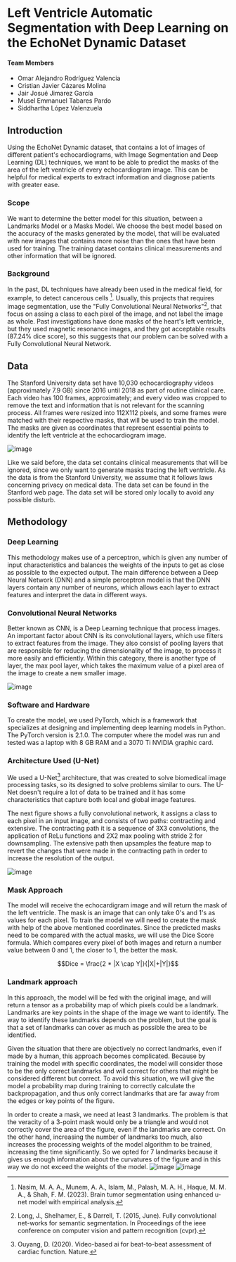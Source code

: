 # Left Ventricle Automatic Segmentation with Deep Learning on the EchoNet Dynamic Dataset

#### Team Members

- Omar Alejandro Rodríguez Valencia
- Cristian Javier Cázares Molina
- Jair Josué Jimarez García
- Musel Emmanuel Tabares Pardo
- Siddhartha López Valenzuela

## Introduction
Using the EchoNet Dynamic dataset, that contains a lot of images of different patient's echocardiograms, with Image Segmentation and Deep Learning (DL) techniques, we want to be able to predict the masks of the area of the left ventricle of every echocardiogram image. This can be helpful for medical experts to extract information and diagnose patients with greater ease.

### Scope
We want to determine the better model for this situation, between a Landmarks Model or a Masks Model. We choose the best model based on the accuracy of the masks generated by the model, that will be evaluated with new images that contains more noise than the ones that have been used for training. The training dataset contains clinical measurements and other information that will be ignored.

### Background
In the past, DL techniques have already been used in the medical field, for example, to detect cancerous cells [^1]. Usually, this projects that requires image segmentation, use the "Fully Convolutional Neural Networks"[^2], that focus on assing a class to each pixel of the image, and not label the image as whole. Past investigations have done masks of the heart's left ventricle, but they used magnetic resonance images, and they got acceptable results (87.24% dice score), so this suggests that our problem can be solved with a Fully Convolutional Neural Network.

## Data
The Stanford University data set have 10,030 echocardiography videos (approximately 7.9 GB) since 2016 until 2018 as part of routine clinical care. Each video has 100 frames, approximately; and every video was cropped to remove the text and information that is not relevant for the scanning process. All frames were resized into 112X112 pixels, and some frames were matched with their respective masks, that will be used to train the model. The masks are given as coordinates that represent essential points to identify the left ventricle at the echocardiogram image.

![image](https://github.com/Tec-AI-23/EchoNetDynamic/assets/83721976/bf563538-a787-429a-9169-a594d3a0e808)

Like we said before, the data set contains clinical measurements that will be ignored, since we only want to generate masks tracing the left ventricle. As the data is from the Stanford University, we assume that it follows laws concerning privacy on medical data. The data set can be found in the Stanford web page. The data set will be stored only locally to avoid any possible disturb.


## Methodology

### Deep Learning
This methodology makes use of a perceptron, which is given any number of input characteristics and balances the weights of the inputs to get as close as possible to the expected output. The main difference between a Deep Neural Network (DNN) and a simple perceptron model is that the DNN layers contain any number of neurons, which allows each layer to extract features and interpret the data in different ways.

### Convolutional Neural Networks
Better known as CNN, is a Deep Learning technique that process images. An important factor about CNN is its convolutional layers, which use filters to extract features from the image.  They also consist of pooling layers that are responsible for reducing the dimensionality of the image, to process it more easily and efficiently.  Within this category, there is another type of layer, the max pool layer, which takes the maximum value of a pixel area of the image to create a new smaller image.

![image](https://github.com/Tec-AI-23/EchoNetDynamic/assets/83721976/6700636f-46ce-442f-b135-1b602eb8a58f)

### Software and Hardware
To create the model, we used PyTorch, which is a framework that specializes at designing and implementing deep learning models in Python. The PyTorch version is 2.1.0. The computer where the model was run and tested was a laptop with 8 GB RAM
and a 3070 Ti NVIDIA graphic card.

### Architecture Used (U-Net)
We used a U-Net[^3] architecture, that was created to solve biomedical image processing tasks, so its designed to solve problems similar to ours. The U-Net doesn't require a lot of data to be trained and it has some characteristics that capture both local and global image features.

The next figure shows a fully convolutional network, it assigns a class to each pixel in an input image, and consists of two paths: contracting and extensive. The contracting path it is a sequence of 3X3 convolutions, the application of ReLu functions and 2X2 max pooling with stride 2 for downsampling. The extensive path then upsamples the feature map to revert the changes that were made in the contracting path in order to increase the resolution of the output.

![image](https://github.com/Tec-AI-23/EchoNetDynamic/assets/83721976/4148ac70-0382-44ec-92a8-cdaabd31c16d)

### Mask Approach
The model will receive the echocardigram image and will return the mask of the left ventricle. The mask is an image that can only take 0's and 1's as values for each pixel. To train the model we will need to create the mask with help of the above mentioned coordinates. Since the predicted masks need to be compared with the actual masks, we will use the Dice Score formula. Which compares every pixel of both images and return a number value between 0 and 1, the closer to 1, the better the mask.

$$Dice = \frac{2 * |X \cap Y|}{|X|+|Y|}$$

### Landmark approach
In this approach, the model will be fed with the original image, and will return a tensor as a probability map of which pixels could be a landmark. Landmarks are key points in the shape of the image we want to identify. The way to identify these landmarks depends on the problem, but the goal is that a set of landmarks can cover as much as possible the area to be identified.

Given the situation that there are objectively no correct landmarks, even if made by a human, this approach becomes complicated. Because by training the model with specific coordinates, the model will consider those to be the only correct landmarks and will correct for others that might be considered different but correct. To avoid this situation, we will give the model a probability map during training to correctly calculate the backpropagation, and thus only correct landmarks that are far away from the edges or key points of the figure.

In order to create a mask, we need at least 3 landmarks. The problem is that the veracity of a 3-point mask would only be a triangle and would not correctly cover the area of the figure, even if the landmarks are correct. On the other hand, increasing the number of landmarks too much, also increases the processing weights of the model algorithm to be trained, increasing the time significantly. So we opted for 7 landmarks because it gives us enough information about the curvatures of the figure and in this way we do not exceed the weights of the model.
![image](https://github.com/Tec-AI-23/EchoNetDynamic/assets/83721976/5873eb09-fd0e-4cd2-a184-dbc60a58be37)
![image](https://github.com/Tec-AI-23/EchoNetDynamic/assets/83721976/7622f0c8-1e5d-413d-892b-a6110184c8c1)



[^1]: Nasim, M. A. A., Munem, A. A., Islam, M., Palash, M. A. H., Haque, M. M. A., & Shah, F. M. (2023). Brain tumor segmentation using enhanced u-net model with empirical analysis.
[^2]: Long, J., Shelhamer, E., & Darrell, T. (2015, June). Fully convolutional net-works for semantic segmentation. In Proceedings of the ieee conference on computer vision and pattern recognition (cvpr).
[^3]: Ouyang, D. (2020). Video-based ai for beat-to-beat assessment of cardiac function. Nature.
